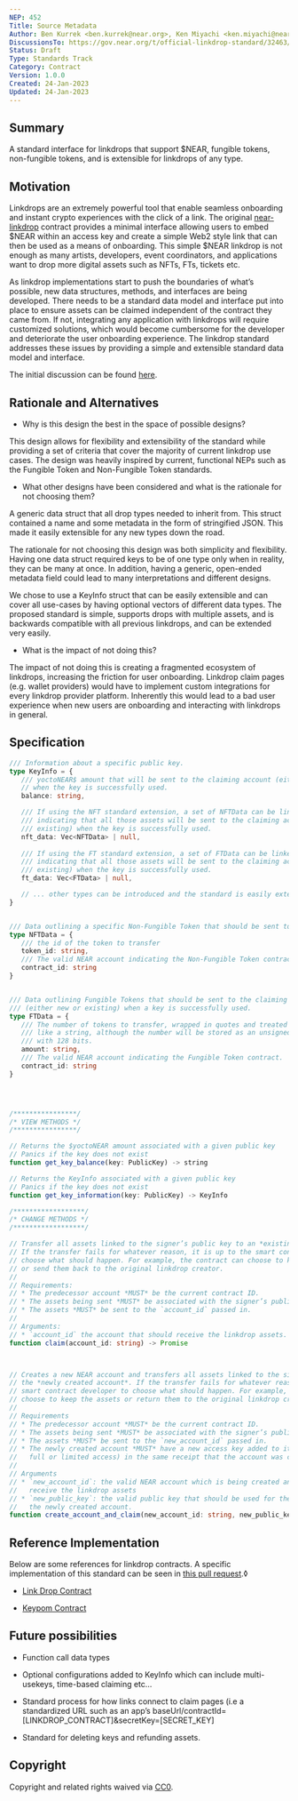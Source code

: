 ```yaml
---
NEP: 452
Title: Source Metadata
Author: Ben Kurrek <ben.kurrek@near.org>, Ken Miyachi <ken.miyachi@near.foundation>
DiscussionsTo: https://gov.near.org/t/official-linkdrop-standard/32463/1
Status: Draft
Type: Standards Track
Category: Contract
Version: 1.0.0
Created: 24-Jan-2023
Updated: 24-Jan-2023
---
```


## Summary

A standard interface for linkdrops that support $NEAR, fungible tokens, non-fungible tokens, and is extensible for linkdrops of any type.

## Motivation

Linkdrops are an extremely powerful tool that enable seamless onboarding and instant crypto experiences with the click of a link. The original [near-linkdrop](https://github.com/near/near-linkdrop) contract provides a minimal interface allowing users to embed $NEAR within an access key and create a simple Web2 style link that can then be used as a means of onboarding. This simple $NEAR linkdrop is not enough as many artists, developers, event coordinators, and applications want to drop more digital assets such as NFTs, FTs, tickets etc.

As linkdrop implementations start to push the boundaries of what’s possible, new data structures, methods, and interfaces are being developed. There needs to be a standard data model and interface put into place to ensure assets can be claimed independent of the contract they came from. If not, integrating any application with linkdrops will require customized solutions, which would become cumbersome for the developer and deteriorate the user onboarding experience. The linkdrop standard addresses these issues by providing a simple and extensible standard data model and interface.

The initial discussion can be found [here](https://gov.near.org/t/official-linkdrop-standard/32463/1).

## Rationale and Alternatives

* Why is this design the best in the space of possible designs?

This design allows for flexibility and extensibility of the standard while providing a set of criteria that cover the majority of current linkdrop use cases. The design was heavily inspired by current, functional NEPs such as the Fungible Token and Non-Fungible Token standards.

* What other designs have been considered and what is the rationale for not choosing them?

A generic data struct that all drop types needed to inherit from. This struct contained a name and some metadata in the form of stringified JSON. This made it easily extensible for any new types down the road.

The rationale for not choosing this design was both simplicity and flexibility. Having one data struct required keys to be of one type only when in reality, they can be many at once. In addition, having a generic, open-ended metadata field could lead to many interpretations and different designs.

We chose to use a KeyInfo struct that can be easily extensible and can cover all use-cases by having optional vectors of different data types. The proposed standard is simple, supports drops with multiple assets, and is backwards compatible with all previous linkdrops, and can be extended very easily.

* What is the impact of not doing this?

The impact of not doing this is creating a fragmented ecosystem of linkdrops, increasing the friction for user onboarding. Linkdrop claim pages (e.g. wallet providers) would have to implement custom integrations for every linkdrop provider platform. Inherently this would lead to a bad user experience when new users are onboarding and interacting with linkdrops in general.

## Specification

```ts
/// Information about a specific public key.
type KeyInfo = {
   /// yoctoNEAR$ amount that will be sent to the claiming account (either new or existing)
   // when the key is successfully used.
   balance: string,

   /// If using the NFT standard extension, a set of NFTData can be linked to the public key      
   /// indicating that all those assets will be sent to the claiming account (either new or   
   /// existing) when the key is successfully used.
   nft_data: Vec<NFTData> | null,
  
   /// If using the FT standard extension, a set of FTData can be linked to the public key      
   /// indicating that all those assets will be sent to the claiming account (either new or   
   /// existing) when the key is successfully used.
   ft_data: Vec<FTData> | null,

   // ... other types can be introduced and the standard is easily extendable.
}


/// Data outlining a specific Non-Fungible Token that should be sent to the claiming account /// (either new or existing) when a key is successfully used.
type NFTData = {
   /// the id of the token to transfer
   token_id: string,
   /// The valid NEAR account indicating the Non-Fungible Token contract.
   contract_id: string
}


/// Data outlining Fungible Tokens that should be sent to the claiming account 
/// (either new or existing) when a key is successfully used.
type FTData = {
   /// The number of tokens to transfer, wrapped in quotes and treated
   /// like a string, although the number will be stored as an unsigned integer
   /// with 128 bits.
   amount: string,
   /// The valid NEAR account indicating the Fungible Token contract.
   contract_id: string
}




/****************/
/* VIEW METHODS */
/****************/

// Returns the $yoctoNEAR amount associated with a given public key 
// Panics if the key does not exist 
function get_key_balance(key: PublicKey) -> string

// Returns the KeyInfo associated with a given public key
// Panics if the key does not exist
function get_key_information(key: PublicKey) -> KeyInfo

/******************/
/* CHANGE METHODS */
/******************/

// Transfer all assets linked to the signer’s public key to an *existing* NEAR account. 
// If the transfer fails for whatever reason, it is up to the smart contract developer to 
// choose what should happen. For example, the contract can choose to keep the assets 
// or send them back to the original linkdrop creator.
// 
// Requirements:
// * The predecessor account *MUST* be the current contract ID.
// * The assets being sent *MUST* be associated with the signer’s public key.
// * The assets *MUST* be sent to the `account_id` passed in.
//
// Arguments:
// * `account_id` the account that should receive the linkdrop assets.
function claim(account_id: string) -> Promise



// Creates a new NEAR account and transfers all assets linked to the signer’s public key to 
// the *newly created account*. If the transfer fails for whatever reason, it is up to the 
// smart contract developer to choose what should happen. For example, the contract can    
// choose to keep the assets or return them to the original linkdrop creator. 
//
// Requirements 
// * The predecessor account *MUST* be the current contract ID.
// * The assets being sent *MUST* be associated with the signer’s public key.
// * The assets *MUST* be sent to the `new_account_id` passed in.
// * The newly created account *MUST* have a new access key added to its account (either       
//   full or limited access) in the same receipt that the account was created in. 
// 
// Arguments
// * `new_account_id`: the valid NEAR account which is being created and should 
//   receive the linkdrop assets
// * `new_public_key`: the valid public key that should be used for the access key added to         
//   the newly created account.
function create_account_and_claim(new_account_id: string, new_public_key: string) -> Promise
```

## Reference Implementation

Below are some references for linkdrop contracts. A specific implementation of this standard can be seen in [this pull request](https://github.com/near/near-linkdrop/pull/24).◊

- [Link Drop Contract](https://github.com/near/near-linkdrop)

- [Keypom Contract](https://github.com/keypom/keypom)


## Future possibilities

- Function call data types

- Optional configurations added to KeyInfo which can include multi-usekeys, time-based claiming etc…

- Standard process for how links connect to claim pages (i.e a standardized URL such as an app’s baseUrl/contractId=        [LINKDROP_CONTRACT]&secretKey=[SECRET_KEY]

- Standard for deleting keys and refunding assets.

## Copyright
[copyright]: #copyright

Copyright and related rights waived via [CC0](https://creativecommons.org/publicdomain/zero/1.0/).
